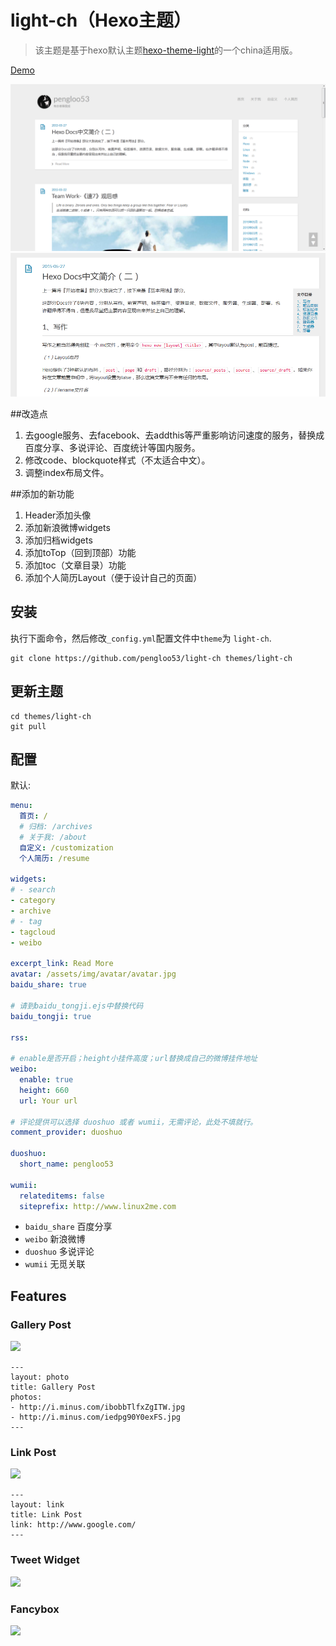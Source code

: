 # light-ch（Hexo主题）

> 该主题是基于hexo默认主题[hexo-theme-light](https://github.com/hexojs/hexo-theme-light)的一个china适用版。

[Demo](http://www.linux2me.com)

![](001.png)
![](002.png)

##改造点

1. 去google服务、去facebook、去addthis等严重影响访问速度的服务，替换成百度分享、多说评论、百度统计等国内服务。
2. 修改code、blockquote样式（不太适合中文）。
3. 调整index布局文件。

##添加的新功能

1. Header添加头像
2. 添加新浪微博widgets
2. 添加归档widgets
3. 添加toTop（回到顶部）功能
4. 添加toc（文章目录）功能
5. 添加个人简历Layout（便于设计自己的页面）


## 安装

执行下面命令，然后修改`_config.yml`配置文件中`theme`为 `light-ch`.

```
git clone https://github.com/pengloo53/light-ch themes/light-ch
```

## 更新主题

```
cd themes/light-ch
git pull
```

## 配置

默认:

``` yaml
menu:
  首页: /
  # 归档: /archives
  # 关于我: /about
  自定义: /customization
  个人简历: /resume

widgets:
# - search
- category
- archive
# - tag
- tagcloud
- weibo

excerpt_link: Read More
avatar: /assets/img/avatar/avatar.jpg
baidu_share: true

# 请到baidu_tongji.ejs中替换代码
baidu_tongji: true

rss:

# enable是否开启；height小挂件高度；url替换成自己的微博挂件地址
weibo:
  enable: true
  height: 660
  url: Your url

# 评论提供可以选择 duoshuo 或者 wumii，无需评论，此处不填就行。
comment_provider: duoshuo

duoshuo:
  short_name: pengloo53

wumii: 
  relateditems: false
  siteprefix: http://www.linux2me.com
```

- `baidu_share` 百度分享
- `weibo` 新浪微博
- `duoshuo` 多说评论
- `wumii` 无觅关联

## Features

### Gallery Post

![](http://i.minus.com/ibp6Hbytwgof9y.jpg)

```
---
layout: photo
title: Gallery Post
photos:
- http://i.minus.com/ibobbTlfxZgITW.jpg
- http://i.minus.com/iedpg90Y0exFS.jpg
---
```

### Link Post

![](http://i.minus.com/i7hBbGqh14EWo.png)

```
---
layout: link
title: Link Post
link: http://www.google.com/
---
```

### Tweet Widget

![](http://i.minus.com/iMC8EyF9y0Y3y.PNG)

### Fancybox

![](http://i.minus.com/iHv7h7rZNqHvo.PNG)

[Hexo]: http://zespia.tw/hexo/
[AddThis]: https://www.addthis.com
[Fancybox]: http://fancyapps.com/fancybox/
